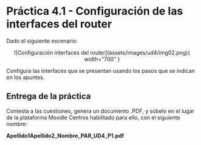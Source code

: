 # Práctica 4.1 - Configuración de las interfaces del router

Dado el siguiente escenario:

<center>![Configuración interfaces del router](assets/images/ud4/img02.png){ width="700" }</center>

Configura las interfaces que se presentan usando los pasos que se indican en los apuntes.

## Entrega de la práctica

Contesta a las cuestiones, genera un documento .PDF, y súbelo en el lugar de la plataforma Moodle Centros habilitado para ello, con el siguiente nombre:

**Apellido1Apellido2_Nombre_PAR_UD4_P1.pdf**